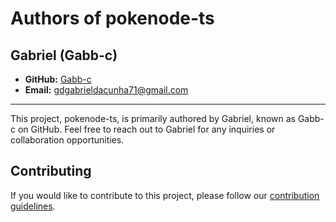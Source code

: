 # Authors of pokenode-ts

## Gabriel (Gabb-c)

- **GitHub:** [Gabb-c](https://github.com/Gabb-c)
- **Email:** [gdgabrieldacunha71@gmail.com](mailto:gdgabrieldacunha71@gmail.com)

---

This project, pokenode-ts, is primarily authored by Gabriel, known as Gabb-c on GitHub. Feel free to reach out to Gabriel for any inquiries or collaboration opportunities.

## Contributing

If you would like to contribute to this project, please follow our [contribution guidelines](CONTRIBUTING.md).
